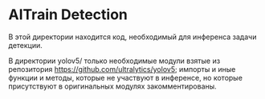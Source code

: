 AITrain Detection
==============================
В этой директории находится код, необходимый для инференса задачи детекции.

В директории yolov5/ только необходимые модули взятые из репозитория https://github.com/ultralytics/yolov5; импорты и иные функции и методы, которые не участвуют в инференсе, но которые присутствуют в оригинальных модулях закомментированы.